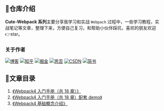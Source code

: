 ## 💌仓库介绍
**Cute-Webpack 系列**主要分享我学习和实战 `Webpack` 过程中，一些学习教程，实战笔记等文章，整理下来，方便自己复习，和帮助小伙伴踩坑，喜欢的朋友欢迎 👉star。

### 关于作者
[![博客](http://images.pingan8787.com/icon_my1.png)](http://www.pingan8787.com)
[![知乎](http://images.pingan8787.com/icon_zhihu1.png)](https://zhuanlan.zhihu.com/cute-javascript)
[![掘金](http://images.pingan8787.com/icon_juejin2.png)](https://juejin.im/user/586fc337a22b9d0058807d53/posts)
[![思否](http://images.pingan8787.com/icon_sf1.png)](https://segmentfault.com/blog/pingan8787)
[![CSDN](http://images.pingan8787.com/icon_csdn1.png)](https://blog.csdn.net/qq_36380426)
[![简书](http://images.pingan8787.com/icon_jianshu1.png)](https://www.jianshu.com/u/2ec5d94afd60)


## 💌文章目录

1. [《Webpack4 入门手册（共 18 章）》]()
2. [《Webpack4 入门手册（共 18 章）配套 demo》]()
3. [《Webpack4 基础概念介绍》]()